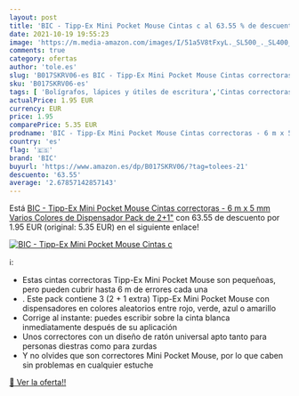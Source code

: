 ```yaml
---
layout: post
title: 'BIC - Tipp-Ex Mini Pocket Mouse Cintas c al 63.55 % de descuento'
date: 2021-10-19 19:55:23
image: 'https://m.media-amazon.com/images/I/51a5V8tFxyL._SL500_._SL400_.jpg'
comments: true
category: ofertas
author: 'tole.es'
slug: 'B017SKRV06-es BIC - Tipp-Ex Mini Pocket Mouse Cintas correctoras - 6 m x...'
sku: 'B017SKRV06-es'
tags: [ 'Bolígrafos, lápices y útiles de escritura','Cintas correctoras de tinta','Correctores y gomas de borrar','Oficina y papelería','bic','tipp-ex', ]
actualPrice: 1.95 EUR
currency: EUR
price: 1.95
comparePrice: 5.35 EUR
prodname: 'BIC - Tipp-Ex Mini Pocket Mouse Cintas correctoras - 6 m x 5 mm  Varios Colores de Dispensador  Pack de 2+1"'
country: 'es'
flag: '🇪🇸'
brand: 'BIC'
buyurl: 'https://www.amazon.es/dp/B017SKRV06/?tag=tolees-21'
descuento: '63.55'
average: '2.67857142857143'
---
```


Está [BIC - Tipp-Ex Mini Pocket Mouse Cintas correctoras - 6 m x 5 mm  Varios Colores de Dispensador  Pack de 2+1"](https://www.amazon.es/dp/B017SKRV06/?tag=tolees-21) con 63.55 de descuento por 1.95 EUR (original: 5.35 EUR) en el siguiente enlace!

[![BIC - Tipp-Ex Mini Pocket Mouse Cintas c](https://m.media-amazon.com/images/I/51a5V8tFxyL._SL500_._SL400_.jpg)](https://www.amazon.es/dp/B017SKRV06/?tag=tolees-21)

ℹ️:

- Estas cintas correctoras Tipp-Ex Mini Pocket Mouse son pequeñoas, pero pueden cubrir hasta 6 m de errores cada una
- . Este pack contiene 3 (2 + 1 extra) Tipp-Ex Mini Pocket Mouse con dispensadores en colores aleatorios entre rojo, verde, azul o amarillo
- Corrige al instante: puedes escribir sobre la cinta blanca inmediatamente después de su aplicación
- Unos correctores con un diseño de ratón universal apto tanto para personas diestras como para zurdas
- Y no olvides que son correctores Mini Pocket Mouse, por lo que caben sin problemas en cualquier estuche

[🛒 Ver la oferta!!](https://www.amazon.es/dp/B017SKRV06/?tag=tolees-21)
